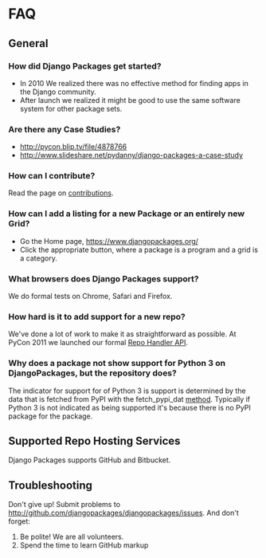# FAQ

## General

### How did Django Packages get started?

- In 2010 We realized there was no effective method for finding apps in the Django community.
- After launch we realized it might be good to use the same software system for other package sets.

### Are there any Case Studies?

- <http://pycon.blip.tv/file/4878766>
- <http://www.slideshare.net/pydanny/django-packages-a-case-study>

### How can I contribute?

Read the page on [contributions].

### How can I add a listing for a new Package or an entirely new Grid?

- Go the Home page, <https://www.djangopackages.org/>
- Click the appropriate button, where a package is a program and a grid is a category.

### What browsers does Django Packages support?

We do formal tests on Chrome, Safari and Firefox.

### How hard is it to add support for a new repo?

We've done a lot of work to make it as straightforward as possible. At PyCon 2011 we launched our formal [Repo Handler API].

### Why does a package not show support for Python 3 on DjangoPackages, but the repository does?

The indicator for support for of Python 3 is support is determined by the data that is fetched from PyPI with the fetch_pypi_dat [method](https://github.com/djangopackages/djangopackages/blob/f259e6f39445cd243ac897af51abb1c06836ef82/package/models.py#L266). Typically if Python 3 is not indicated as being supported it's because there is no PyPI package for the package.

## Supported Repo Hosting Services

Django Packages supports GitHub and Bitbucket.

## Troubleshooting

Don't give up!  Submit problems to <http://github.com/djangopackages/djangopackages/issues>. And don't forget:

1. Be polite! We are all volunteers.
2. Spend the time to learn GitHub markup

[contributions]: contributing.md
[repo handler api]: repo_handlers.md
